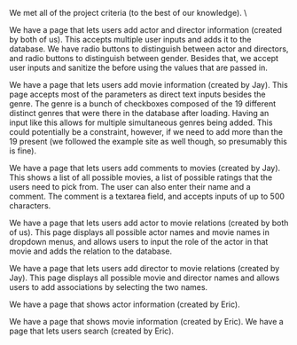 We met all of the project criteria (to the best of our knowledge). \

We have a page that lets users add actor and director information (created by both
of us). This accepts multiple user inputs and adds it to the database. We have
radio buttons to distinguish between actor and directors, and radio buttons to
distinguish between gender. Besides that, we accept user inputs and sanitize the 
before using the values that are passed in. 


We have a page that lets users add movie information (created by Jay). This page
accepts most of the parameters as direct text inputs besides the genre. The genre
is a bunch of checkboxes composed of the 19 different distinct genres that were
there in the database after loading. Having an input like this allows for multiple
simultaneous genres being added. This could potentially be a constraint, however,
if we need to add more than the 19 present (we followed the example site as well
though, so presumably this is fine).

We have a page that lets users add comments to movies (created by Jay). This shows
a list of all possible movies, a list of possible ratings that the users need to
pick from. The user can also enter their name and a comment. The comment is a 
textarea field, and accepts inputs of up to 500 characters. 

We have a page that lets users add actor to movie relations (created by both of us).
This page displays all possible actor names and movie names in dropdown menus,
and allows users to input the role of the actor in that movie and adds the relation
to the database. 

We have a page that lets users add director to movie relations (created by Jay). 
This page displays all possible movie and director names and allows users to add
associations by selecting the two names.

We have a page that shows actor information (created by Eric). 

We have a page that shows movie information (created by Eric).
We have a page that lets users search (created by Eric).